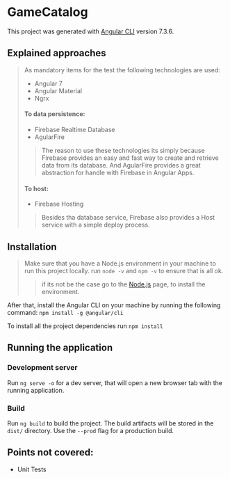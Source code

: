 # GameCatalog

This project was generated with [Angular CLI](https://github.com/angular/angular-cli) version 7.3.6.

## Explained approaches
> As mandatory items for the test the following technologies are used:
> * Angular 7
> * Angular Material
> * Ngrx
> #### To data persistence:
> * Firebase Realtime Database
> * AgularFire
>> The reason to use these technologies its simply because Firebase provides an easy and fast way to create and retrieve data from its database. And AgularFire provides a great abstraction for handle with Firebase in Angular Apps.
> #### To host:
> * Firebase Hosting
>> Besides tha database service, Firebase also provides a Host service with a simple deploy process.

## Installation 
> Make sure that you have a Node.js environment in your machine to run this project locally.
> run `node -v` and `npm -v` to ensure that is all ok.
>> if its not be the case go to the [Node.js](https://nodejs.org) page, to install the environment.

After that, install the Angular CLI on your machine by running the following command:
`npm install -g @angular/cli`

To install all the project dependencies run
`npm install`

## Running the application 

### Development server

Run `ng serve -o` for a dev server, that will open a new browser tab with the running application.

### Build

Run `ng build` to build the project. The build artifacts will be stored in the `dist/` directory. Use the `--prod` flag for a production build.

## Points not covered:
* Unit Tests